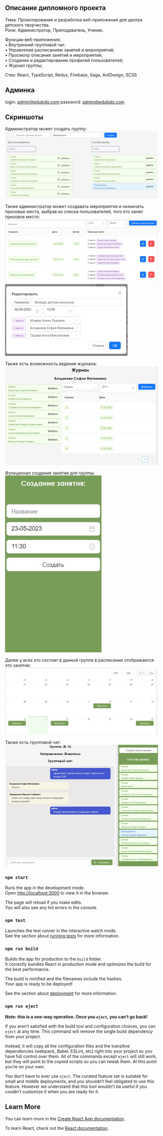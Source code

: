 ## Описание дипломного проекта

Тема: Проектирование и разработка веб-приложения для центра детского творчества.\
Роли: Администратор, Преподаватель, Ученик.

Функции веб-приложения: \
• Внутренний групповой чат.\
• Управление расписанием занятий и мероприятий; \
• Просмотр описания занятий и мероприятий; \
• Создание и редактирование профилей пользователей; \
• Журнал группы;

Стек: React, TypeScript, Redux, Firebase, Saga, AntDesign, SCSS

## Админка

login: admin@edukids.com
password: admin@edukids.com

## Скриншоты

Администратор может создать группу:
![1.jpg](public%2Fimages%2F1.jpg)

Также администратор может создавать мероприятия и назначать призовые места, выбрав из списка пользователей, того кто занял призовое место:
![2.jpg](public%2Fimages%2F2.jpg)
![3.jpg](public%2Fimages%2F3.jpg)

Также есть возможность ведения журнала:
![4.jpg](public%2Fimages%2F4.jpg)

Функционал создания занятия для группы:
![5.jpg](public%2Fimages%2F5.jpg)

Далее у всех кто состоит в данной группе в расписании отображается это занятие:
![6.jpg](public%2Fimages%2F6.jpg)

Также есть групповой чат:
![7.jpg](public%2Fimages%2F7.jpg)


### `npm start`

Runs the app in the development mode.\
Open [http://localhost:3000](http://localhost:3000) to view it in the browser.

The page will reload if you make edits.\
You will also see any lint errors in the console.

### `npm test`

Launches the test runner in the interactive watch mode.\
See the section about [running tests](https://facebook.github.io/create-react-app/docs/running-tests) for more information.

### `npm run build`

Builds the app for production to the `build` folder.\
It correctly bundles React in production mode and optimizes the build for the best performance.

The build is minified and the filenames include the hashes.\
Your app is ready to be deployed!

See the section about [deployment](https://facebook.github.io/create-react-app/docs/deployment) for more information.

### `npm run eject`

**Note: this is a one-way operation. Once you `eject`, you can’t go back!**

If you aren’t satisfied with the build tool and configuration choices, you can `eject` at any time. This command will remove the single build dependency from your project.

Instead, it will copy all the configuration files and the transitive dependencies (webpack, Babel, ESLint, etc) right into your project so you have full control over them. All of the commands except `eject` will still work, but they will point to the copied scripts so you can tweak them. At this point you’re on your own.

You don’t have to ever use `eject`. The curated feature set is suitable for small and middle deployments, and you shouldn’t feel obligated to use this feature. However we understand that this tool wouldn’t be useful if you couldn’t customize it when you are ready for it.

## Learn More

You can learn more in the [Create React App documentation](https://facebook.github.io/create-react-app/docs/getting-started).

To learn React, check out the [React documentation](https://reactjs.org/).
